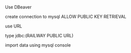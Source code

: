 Use DBeaver

create connection to mysql
ALLOW PUBLIC KEY RETRIEVAL

use URL

type jdbc:(RAILWAY PUBLIC URL)

import data using mysql console


